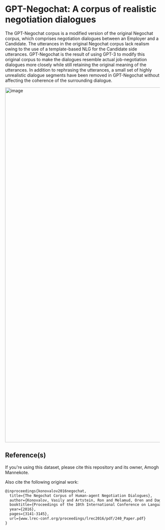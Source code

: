 # GPT-Negochat: A corpus of realistic negotiation dialogues

The GPT-Negochat corpus is a modified version of the original Negochat corpus, which comprises negotiation dialogues between an Employer and a Candidate. The utterances in the original Negochat corpus lack realism owing to the use of a template-based NLG for the Candidate side utterances. GPT-Negochat is the result of using GPT-3 to modify this original corpus to make the dialogues resemble actual job-negotiation dialogues more closely while still retaining the original meaning of the utterances. In addition to rephrasing the utterances, a small set of highly unrealistic dialogue segments have been removed in GPT-Negochat without affecting the coherence of the surrounding dialogue.

<img width="1151" alt="image" src="https://user-images.githubusercontent.com/1230386/208210534-4c177690-b393-41a4-9d17-c1b170f2d0d6.png">


## Reference(s)
If you're using this dataset, please cite this repository and its owner, Amogh Mannekote.

Also cite the following original work:
```latex
@inproceedings{konovalov2016negochat,
  title={The Negochat Corpus of Human-agent Negotiation Dialogues},
  author={Konovalov, Vasily and Artstein, Ron and Melamud, Oren and Dagan, Ido},
  booktitle={Proceedings of the 10th International Conference on Language Resources and Evaluation, LREC 2016},
  year={2016},
  pages={3141-3145},
  url={www.lrec-conf.org/proceedings/lrec2016/pdf/240_Paper.pdf}
}
```

